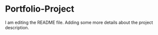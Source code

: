 # Portfolio-Project
I am editing the README file. Adding some more details about the project description.
